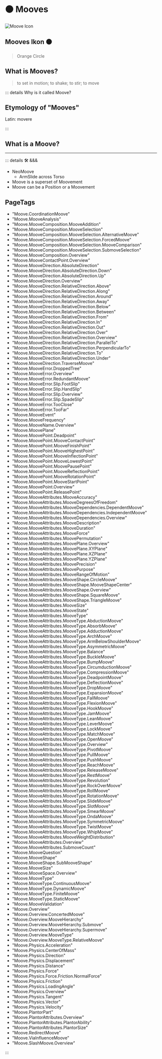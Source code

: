 # 🟠 <mooves>Mooves</mooves>

![Moove Icon](/BetaIkon/Mooves_Ikon.png)

## <mooves>Mooves Ikon</mooves> 🟠

> Orange Circle

## <mooves>What is Mooves?</mooves>

> to set in motion; to shake; to stir; to move

::: details Why is it called <mooves>Moove</mooves>?

## Etymology of "<mooves>Mooves</mooves>"

Latin: movere

:::

## <mooves>What is a Moove?</mooves>

---

<!-- =================================================== -->
<!-- =================================================== -->
<!-- =================================================== -->
<!-- =================================================== -->
<!-- =================================================== -->
::: details 🛠 <dev>&&&</dev>

- NeoMoove
    - ArmSlide across Torso
- Moove is a superset of Moovement
- Moove can be a Position or a Moovement

<h2>PageTags</h2>

- "Moove.CoordinationMoove"
- "Moove.MooveAnalysis"
- "Moove.MooveComposition.MooveAddition"
- "Moove.MooveComposition.MooveSelection"
- "Moove.MooveComposition.MooveSelection.AlternativeMoove"
- "Moove.MooveComposition.MooveSelection.ForcedMoove"
- "Moove.MooveComposition.MooveSelection.MooveComparison"
- "Moove.MooveComposition.MooveSelection.SubmoveSelection"
- "Moove.MooveComposition.Overview"
- "Moove.MooveContactPoint.Overview"
- "Moove.MooveDirection.AbsoluteDirection"
- "Moove.MooveDirection.AbsoluteDirection.Down"
- "Moove.MooveDirection.AbsoluteDirection.Up"
- "Moove.MooveDirection.Overview"
- "Moove.MooveDirection.RelativeDirection.Above"
- "Moove.MooveDirection.RelativeDirection.Along"
- "Moove.MooveDirection.RelativeDirection.Around"
- "Moove.MooveDirection.RelativeDirection.Away"
- "Moove.MooveDirection.RelativeDirection.Below"
- "Moove.MooveDirection.RelativeDirection.Between"
- "Moove.MooveDirection.RelativeDirection.From"
- "Moove.MooveDirection.RelativeDirection.In"
- "Moove.MooveDirection.RelativeDirection.Out"
- "Moove.MooveDirection.RelativeDirection.Over"
- "Moove.MooveDirection.RelativeDirection.Overview"
- "Moove.MooveDirection.RelativeDirection.ParallelTo"
- "Moove.MooveDirection.RelativeDirection.PerpendicularTo"
- "Moove.MooveDirection.RelativeDirection.To"
- "Moove.MooveDirection.RelativeDirection.Under"
- "Moove.MooveDirection.TraverseMoove"
- "Moove.MooveError.DroppedTree"
- "Moove.MooveError.Overview"
- "Moove.MooveError.RedundantMoove"
- "Moove.MooveError.Slip.FootSlip"
- "Moove.MooveError.Slip.HandSlip"
- "Moove.MooveError.Slip.Overview"
- "Moove.MooveError.Slip.SpadeSlip"
- "Moove.MooveError.TooClose"
- "Moove.MooveError.TooFar"
- "Moove.MooveEvent"
- "Moove.MooveFrequency"
- "Moove.MooveName.Overview"
- "Moove.MoovePlane"
- "Moove.MoovePoint.Deadpoint"
- "Moove.MoovePoint.MooveContactPoint"
- "Moove.MoovePoint.MooveFinishPoint"
- "Moove.MoovePoint.MooveHighestPoint"
- "Moove.MoovePoint.MooveInflectionPoint"
- "Moove.MoovePoint.MooveLowestPoint"
- "Moove.MoovePoint.MoovePausePoint"
- "Moove.MoovePoint.MooveReflectionPoint"
- "Moove.MoovePoint.MooveRotationPoint"
- "Moove.MoovePoint.MooveStartPoint"
- "Moove.MoovePoint.Overview"
- "Moove.MoovePoint.ReleasePoint"
- "Moove.MooveAttributes.MooveAccuracy"
- "Moove.MooveAttributes.MooveDegreesOfFreedom"
- "Moove.MooveAttributes.MooveDependencies.DependentMoove"
- "Moove.MooveAttributes.MooveDependencies.IndependentMoove"
- "Moove.MooveAttributes.MooveDependencies.Overview"
- "Moove.MooveAttributes.MooveDescription"
- "Moove.MooveAttributes.MooveDuration"
- "Moove.MooveAttributes.MooveForce"
- "Moove.MooveAttributes.MoovePermutation"
- "Moove.MooveAttributes.MoovePlane.Overview"
- "Moove.MooveAttributes.MoovePlane.XYPlane"
- "Moove.MooveAttributes.MoovePlane.XZPlane"
- "Moove.MooveAttributes.MoovePlane.YZPlane"
- "Moove.MooveAttributes.MoovePrecision"
- "Moove.MooveAttributes.MoovePurpose"
- "Moove.MooveAttributes.MooveRangeOfMotion"
- "Moove.MooveAttributes.MooveShape.CircleMoove"
- "Moove.MooveAttributes.MooveShape.MooveShapeCenter"
- "Moove.MooveAttributes.MooveShape.Overview"
- "Moove.MooveAttributes.MooveShape.SquareMoove"
- "Moove.MooveAttributes.MooveShape.TriangleMoove"
- "Moove.MooveAttributes.MooveSize"
- "Moove.MooveAttributes.MooveState"
- "Moove.MooveAttributes.MooveType"
- "Moove.MooveAttributes.MooveType.AbductionMoove"
- "Moove.MooveAttributes.MooveType.AbsorbMoove"
- "Moove.MooveAttributes.MooveType.AdductionMoove"
- "Moove.MooveAttributes.MooveType.ArchMoove"
- "Moove.MooveAttributes.MooveType.ArmBelowShoulderMoove"
- "Moove.MooveAttributes.MooveType.AsymmetricMoove"
- "Moove.MooveAttributes.MooveType.Balance"
- "Moove.MooveAttributes.MooveType.BuckleMoove"
- "Moove.MooveAttributes.MooveType.BumpMoove"
- "Moove.MooveAttributes.MooveType.CircumductionMoove"
- "Moove.MooveAttributes.MooveType.CompressionMoove"
- "Moove.MooveAttributes.MooveType.DeadpointMoove"
- "Moove.MooveAttributes.MooveType.DeflectionMoove"
- "Moove.MooveAttributes.MooveType.DropMoove"
- "Moove.MooveAttributes.MooveType.ExpansionMoove"
- "Moove.MooveAttributes.MooveType.FallMoove"
- "Moove.MooveAttributes.MooveType.FlexionMoove"
- "Moove.MooveAttributes.MooveType.HookMoove"
- "Moove.MooveAttributes.MooveType.JamMoove"
- "Moove.MooveAttributes.MooveType.LeanMoove"
- "Moove.MooveAttributes.MooveType.LeverMoove"
- "Moove.MooveAttributes.MooveType.LockMoove"
- "Moove.MooveAttributes.MooveType.MatchMoove"
- "Moove.MooveAttributes.MooveType.OpenMoove"
- "Moove.MooveAttributes.MooveType.Overview"
- "Moove.MooveAttributes.MooveType.PivotMoove"
- "Moove.MooveAttributes.MooveType.PullMoove"
- "Moove.MooveAttributes.MooveType.PushMoove"
- "Moove.MooveAttributes.MooveType.ReachMoove"
- "Moove.MooveAttributes.MooveType.ReleaseMoove"
- "Moove.MooveAttributes.MooveType.RestMoove"
- "Moove.MooveAttributes.MooveType.Revolution"
- "Moove.MooveAttributes.MooveType.RockOverMoove"
- "Moove.MooveAttributes.MooveType.RollMoove"
- "Moove.MooveAttributes.MooveType.RotationMoove"
- "Moove.MooveAttributes.MooveType.SlideMoove"
- "Moove.MooveAttributes.MooveType.SlotMoove"
- "Moove.MooveAttributes.MooveType.SmearMoove"
- "Moove.MooveAttributes.MooveType.OndaMoove"
- "Moove.MooveAttributes.MooveType.SymmetricMoove"
- "Moove.MooveAttributes.MooveType.TwistMoove"
- "Moove.MooveAttributes.MooveType.WhipMoove"
- "Moove.MooveAttributes.MooveWeightDistribution"
- "Moove.MooveAttributes.Overview"
- "Moove.MooveAttributes.SubmoveCount"
- "Moove.MooveQuestion"
- "Moove.MooveShape"
- "Moove.MooveShape.SubMooveShape"
- "Moove.MooveSize"
- "Moove.MooveSpace.Overview"
- "Moove.MooveType"
- "Moove.MooveType.ContinuousMoove"
- "Moove.MooveType.DynamicMoove"
- "Moove.MooveType.FiniteMoove"
- "Moove.MooveType.StaticMoove"
- "Moove.MooveValidation"
- "Moove.Overview"
- "Moove.Overview.ConcertedMoove"
- "Moove.Overview.MooveHierarchy"
- "Moove.Overview.MooveHierarchy.Submove"
- "Moove.Overview.MooveHierarchy.Supermove"
- "Moove.Overview.MooveType"
- "Moove.Overview.MooveType.RelativeMoove"
- "Moove.Physics.Acceleration"
- "Moove.Physics.CenterOfMass"
- "Moove.Physics.Direction"
- "Moove.Physics.Displacement"
- "Moove.Physics.Distance"
- "Moove.Physics.Force"
- "Moove.Physics.Force.Friction.NormalForce"
- "Moove.Physics.Friction"
- "Moove.Physics.LoadingAngle"
- "Moove.Physics.Overview"
- "Moove.Physics.Tangent"
- "Moove.Physics.Vector"
- "Moove.Physics.Velocity"
- "Moove.PlantorPart"
- "Moove.PlantorAttributes.Overview"
- "Moove.PlantorAttributes.PlantorAbility"
- "Moove.PlantorAttributes.PlantorSize"
- "Moove.RedirectMoove"
- "Moove.ViaInfluenceMoove"
- "Moove.SlashMoove.Overview"

:::
